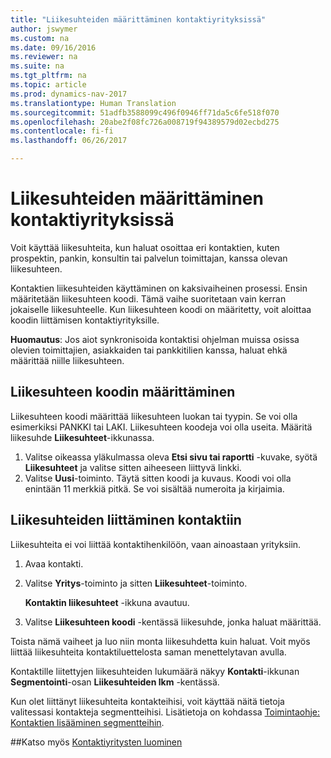 ```yaml
---
title: "Liikesuhteiden määrittäminen kontaktiyrityksissä"
author: jswymer
ms.custom: na
ms.date: 09/16/2016
ms.reviewer: na
ms.suite: na
ms.tgt_pltfrm: na
ms.topic: article
ms.prod: dynamics-nav-2017
ms.translationtype: Human Translation
ms.sourcegitcommit: 51adfb3588099c496f0946ff71da5c6fe518f070
ms.openlocfilehash: 20abe2f08fc726a008719f94389579d02ecbd275
ms.contentlocale: fi-fi
ms.lasthandoff: 06/26/2017

---
```

# <a name="set-up-business-relations-on-contact-companies"></a>Liikesuhteiden määrittäminen kontaktiyrityksissä
Voit käyttää liikesuhteita, kun haluat osoittaa eri kontaktien, kuten prospektin, pankin, konsultin tai palvelun toimittajan, kanssa olevan liikesuhteen.

Kontaktien liikesuhteiden käyttäminen on kaksivaiheinen prosessi. Ensin määritetään liikesuhteen koodi. Tämä vaihe suoritetaan vain kerran jokaiselle liikesuhteelle. Kun liikesuhteen koodi on määritetty, voit aloittaa koodin liittämisen kontaktiyrityksille.

**Huomautus**: Jos aiot synkronisoida kontaktisi ohjelman muissa osissa olevien toimittajien, asiakkaiden tai pankkitilien kanssa, haluat ehkä määrittää niille liikesuhteen.

## <a name="define-a-business-relation-code"></a>Liikesuhteen koodin määrittäminen
Liikesuhteen koodi määrittää liikesuhteen luokan tai tyypin. Se voi olla esimerkiksi PANKKI tai LAKI. Liikesuhteen koodeja voi olla useita. Määritä liikesuhde **Liikesuhteet**-ikkunassa.

1. Valitse oikeassa yläkulmassa oleva **Etsi sivu tai raportti** -kuvake, syötä **Liikesuhteet** ja valitse sitten aiheeseen liittyvä linkki.
2. Valitse **Uusi**-toiminto. Täytä sitten koodi ja kuvaus. Koodi voi olla enintään 11 merkkiä pitkä. Se voi sisältää numeroita ja kirjaimia.

## <a name="assign-business-relations-to-a-contact"></a>Liikesuhteiden liittäminen kontaktiin
Liikesuhteita ei voi liittää kontaktihenkilöön, vaan ainoastaan yrityksiin.

1. Avaa kontakti.
2. Valitse **Yritys**-toiminto ja sitten **Liikesuhteet**-toiminto.

    **Kontaktin liikesuhteet** -ikkuna avautuu.
3. Valitse **Liikesuhteen koodi** -kentässä liikesuhde, jonka haluat määrittää.

Toista nämä vaiheet ja luo niin monta liikesuhdetta kuin haluat. Voit myös liittää liikesuhteita kontaktiluettelosta saman menettelytavan avulla.

Kontaktille liitettyjen liikesuhteiden lukumäärä näkyy **Kontakti**-ikkunan **Segmentointi**-osan **Liikesuhteiden lkm** -kentässä.

Kun olet liittänyt liikesuhteita kontakteihisi, voit käyttää näitä tietoja valitessasi kontakteja segmentteihisi. Lisätietoja on kohdassa [Toimintaohje: Kontaktien lisääminen segmentteihin](marketing-add-contact-segment.md).

##<a name="see-also"></a>Katso myös
[Kontaktiyritysten luominen](marketing-create-contact-companies.md)

